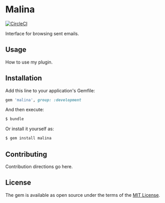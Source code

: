 # Malina
[![CircleCI](https://circleci.com/gh/mpakus/malina.svg?style=svg)](https://circleci.com/gh/mpakus/malina)

Interface for browsing sent emails.

## Usage
How to use my plugin.

## Installation
Add this line to your application's Gemfile:

```ruby
gem 'malina', group: :development
```

And then execute:
```bash
$ bundle
```

Or install it yourself as:
```bash
$ gem install malina
```

## Contributing
Contribution directions go here.

## License
The gem is available as open source under the terms of the [MIT License](http://opensource.org/licenses/MIT).
